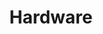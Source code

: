 ---
title: Hardware
layout: category
permalink: /category/hardware/
taxonomy: hardware
entries_layout: grid
sidebar:
    nav: "docs"
# https://talk.jekyllrb.com/t/gallery-according-to-categories/4871
---